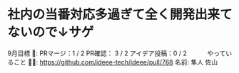 # 社内の当番対応多過ぎて全く開発出来てないので↓サゲ

9月目標 🚀: PRマージ：1 / 2
PR確認： 3 / 2
アイデア投稿：0 / 2　　　
やっていること 🏃‍♂️: https://github.com/ideee-tech/ideee/pull/768
名前: 隼人 佐山